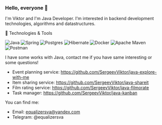 ### Hello, everyone 👋

I'm Viktor and I'm Java Developer.
I'm interested in backend development technologies, algorithms and datastructures.


🔧 Technologies & Tools

![Java](https://img.shields.io/badge/java-%23ED8B00.svg?style=for-the-badge&logo=openjdk&logoColor=white)
![Spring](https://img.shields.io/badge/spring-%236DB33F.svg?style=for-the-badge&logo=spring&logoColor=white)
![Postgres](https://img.shields.io/badge/postgres-%23316192.svg?style=for-the-badge&logo=postgresql&logoColor=white)
![Hibernate](https://img.shields.io/badge/Hibernate-59666C?style=for-the-badge&logo=Hibernate&logoColor=white)
![Docker](https://img.shields.io/badge/docker-%230db7ed.svg?style=for-the-badge&logo=docker&logoColor=white)
![Apache Maven](https://img.shields.io/badge/Apache%20Maven-C71A36?style=for-the-badge&logo=Apache%20Maven&logoColor=white)
![Postman](https://img.shields.io/badge/Postman-FF6C37?style=for-the-badge&logo=postman&logoColor=white)

I have some works with Java, contact me if you have same interesting or some questions!
* Event planning service: https://github.com/SergeevViktor/java-explore-with-me
* Item sharing service: https://github.com/SergeevViktor/java-shareit
* Film rating service: https://github.com/SergeevViktor/java-filmorate
* Task manager: https://github.com/SergeevViktor/java-kanban

You can find me:
* Email: equalizersva@yandex.com
* Telegram: @equalizersva

<!--
**Olik1/Olik1** is a ✨ _special_ ✨ repository because its `README.md` (this file) appears on your GitHub profile.

Here are some ideas to get you started:

- 🔭 I’m currently working on ...
- 🌱 I’m currently learning ...
- 👯 I’m looking to collaborate on ...
- 🤔 I’m looking for help with ...
- 💬 Ask me about ...
- 📫 How to reach me: ...
- 😄 Pronouns: ...
- ⚡ Fun fact: ...
-->
